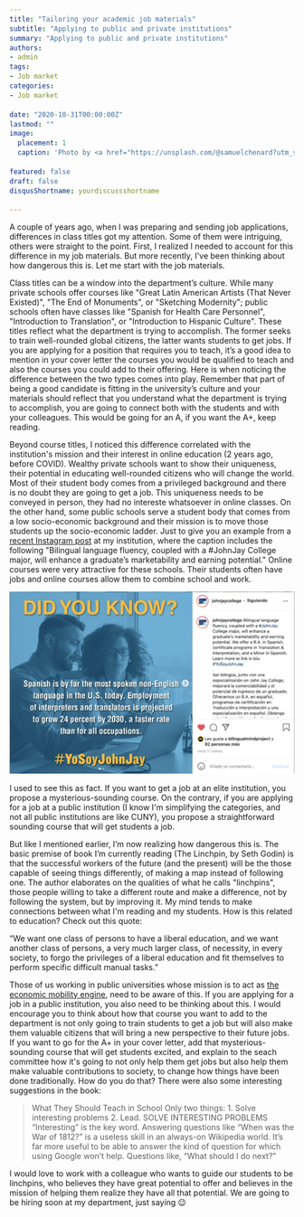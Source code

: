 ```yaml
---
title: "Tailoring your academic job materials"
subtitle: "Applying to public and private institutions"
summary: "Applying to public and private institutions"
authors:
- admin
tags:
- Job market
categories:
- Job market

date: "2020-10-31T00:00:00Z"
lastmod: ""
image:
  placement: 1
  caption: 'Photo by <a href="https://unsplash.com/@samuelchenard?utm_source=unsplash&utm_medium=referral&utm_content=creditCopyText">Samuel Chenard</a> on <a href="https://unsplash.com/s/photos/compass?utm_source=unsplash&utm_medium=referral&utm_content=creditCopyText">Unsplash</a>'

featured: false
draft: false
disqusShortname: yourdiscussshortname

---
```


A couple of years ago, when I was preparing and sending job applications, differences in class titles got my attention. Some of them were intriguing, others were straight to the point. First, I realized I needed to account for this difference in my job materials. But more recently, I've been thinking about how dangerous this is. Let me start with the job materials.

Class titles can be a window into the department’s culture. While many private schools offer courses like "Great Latin American Artists (That Never Existed)", "The End of Monuments", or "Sketching Modernity"; public schools often have classes like "Spanish for Health Care Personnel", "Introduction to Translation", or "Introduction to Hispanic Culture". These titles reflect what the department is trying to accomplish. The former seeks to train well-rounded global citizens, the latter wants students to get jobs. If you are applying for a position that requires you to teach, it’s a good idea to mention in your cover letter the courses you would be qualified to teach and also the courses you could add to their offering. Here is when noticing the difference between the two types comes into play. Remember that part of being a good candidate is fitting in the university’s culture and your materials should reflect that you understand what the department is trying to accomplish, you are going to connect both with the students and with your colleagues. This would be going for an A, if you want the A+, keep reading.

Beyond course titles, I noticed this difference correlated with the institution's mission and their interest in online education (2 years ago, before COVID). Wealthy private schools want to show their uniqueness, their potential in educating well-rounded citizens who will change the world. Most of their student body comes from a privileged background and there is no doubt they are going to get a job. This uniqueness needs to be conveyed in person, they had no intereste whatsoever in online classes. On the other hand, some public schools serve a student body that comes from a low socio-economic background and their mission is to move those students up the socio-economic ladder. Just to give you an example from a [recent Instagram post](https://www.instagram.com/p/CVOQwjZta-6/) at my institution, where the caption includes the following "Bilingual language fluency, coupled with a #JohnJay College major, will enhance a graduate’s marketability and earning potential." Online courses were very attractive for these schools. Their students often have jobs and online courses allow them to combine school and work.

![Untitled](ig_post.png)

I used to see this as fact. If you want to get a job at an elite institution, you propose a mysterious-sounding course. On the contrary, if you are applying for a job at a public institution (I know I'm simplifying the categories, and not all public institutions are like CUNY), you propose a straightforward sounding course that will get students a job. 

But like I mentioned earlier, I’m now realizing how dangerous this is. The basic premise of book I’m currently reading (The Linchpin, by Seth Godin) is that the successful workers of the future (and the present) will be the those capable of seeing things differently, of making a map instead of following one. The author elaborates on the qualities of what he calls "linchpins", those people willing to take a different route and make a difference, not by following the system, but by improving it. My mind tends to make connections between what I'm reading and my students. How is this related to education? Check out this quote:

“We want one class of persons to have a liberal education, and we want another class of persons, a very much larger class, of necessity, in every society, to forgo the privileges of a liberal education and fit themselves to perform specific difficult manual tasks.”

Those of us working in public universities whose mission is to act as [the economic mobility engine](https://www1.cuny.edu/mu/forum/2020/06/17/new-study-confirms-cunys-power-as-national-engine-of-economic-mobility/#:~:text=New%20Study%20Confirms%20CUNY's%20Power%20As%20National%20Engine%20Of%20Economic%20Mobility,-June%2017%2C%202020&text=A%20new%20report%20from%20the,students%20into%20the%20middle%20class.), need to be aware of this. If you are applying for a job in a public institution, you also need to be thinking about this. I would encourage you to think about how that course you want to add to the department is not only going to train students to get a job but will also make them valuable citizens that will bring a new perspective to their future jobs.  If you want to go for the A+ in your cover letter, add that mysterious-sounding course that will get students excited, and explain to the seach committee how it's going to not only help them get jobs but also help them make valuable contributions to society, to change how things have been done traditionally. How do you do that? There were also some interesting suggestions in the book:

>What They Should Teach in School Only two things: 1. Solve interesting problems 2. Lead. 
SOLVE INTERESTING PROBLEMS 
“Interesting” is the key word. Answering questions like “When was the War of 1812?” is a useless skill in an always-on Wikipedia world. It’s far more useful to be able to answer the kind of question for which using Google won’t help. Questions like, “What should I do next?”

I would love to work with a colleague who wants to guide our students to be linchpins, who believes they have great potential to offer and believes in the mission of helping them realize they have all that potential. We are going to be hiring soon at my department, just saying 😉
